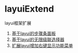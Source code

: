 # layuiExtend
layui框架扩展

1. [基于layui的步骤条面板](http://118.178.226.143:9090/urp/views/home/step.html)
1. [基于layui的无限级联选择器](http://118.178.226.143:9090/urp/views/home/cascader.html)
1. [扩展layui增加右键显示功能菜单](http://118.178.226.143:9090/urp/views/home/treeExtend.html)

